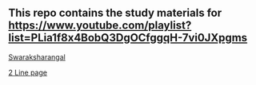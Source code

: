 ## This repo contains the study materials for https://www.youtube.com/playlist?list=PLia1f8x4BobQ3DgOCfggqH-7vi0JXpgms 

[Swaraksharangal](Swaraksharangal.pdf)

[2 Line page](linepage.pdf)
